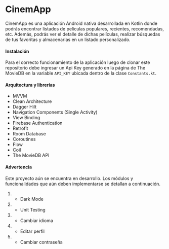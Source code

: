 #  CinemApp

CinemApp es una aplicación Android nativa desarrollada en Kotlin donde podrás encontrar listados de películas populares, recientes, recomendadas, etc. Además, podrás ver el detalle de dichas películas, realizar búsquedas de tus favoritas y almacenarlas en un listado personalizado.


#### **Instalación**

Para el correcto funcionamiento de la aplicación luego de clonar este repositorio debe ingresar un Api Key generado en la página de The MovieDB en la variable `API_KEY` ubicada dentro de la clase `Constants.kt`.


#### **Arquitectura y librerías**

- MVVM
- Clean Architecture
- Dagger Hilt
- Navigation Components (Single Activity)
- View Binding
- Firebase Authentication
- Retrofit
- Room Database
- Coroutines
- Flow
- Coil
- The MovieDB API

#### **Advertencia**

Este proyecto aún se encuentra en desarrollo. Los módulos y funcionalidades que aún deben implementarse se detallan a continuación.

1. - Dark Mode
1. - Unit Testing
1. - Cambiar idioma
1. - Editar perfil
1. - Cambiar contraseña
